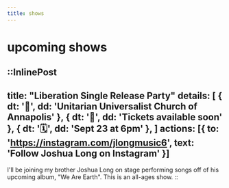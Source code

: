 ```yaml
---
title: shows
---
```

# upcoming shows

::InlinePost
---
title: "Liberation Single Release Party"
details: [
  { dt: '📍', dd: 'Unitarian Universalist Church of Annapolis' },
  { dt: '🎫', dd: 'Tickets available soon' },
  { dt: '🗓️', dd: 'Sept 23 at 6pm' },
]
actions: [{
  to: 'https://instagram.com/jlongmusic6',
  text: 'Follow Joshua Long on Instagram'
}]
---
I'll be joining my brother Joshua Long on stage performing songs off of his upcoming album, "We Are Earth". This is an all-ages show.
::